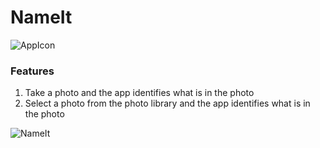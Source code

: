 # NameIt
![AppIcon](https://user-images.githubusercontent.com/66818697/118818207-a844c480-b8e6-11eb-950e-cc723d838c39.jpg)

### Features
1. Take a photo and the app identifies what is in the photo
2. Select a photo from the photo library and the app identifies what is in the photo


![NameIt](https://user-images.githubusercontent.com/66818697/119221952-7ae55a00-bb24-11eb-94c2-154b77a70f96.JPG)


